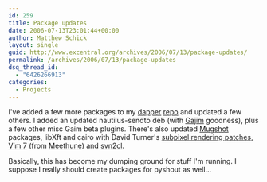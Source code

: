 ```yaml
---
id: 259
title: Package updates
date: 2006-07-13T23:01:44+00:00
author: Matthew Schick
layout: single
guid: http://www.excentral.org/archives/2006/07/13/package-updates/
permalink: /archives/2006/07/13/package-updates
dsq_thread_id:
  - "6426266913"
categories:
  - Projects
---
```

I've added a few more packages to my <a title="Ubuntu Linux" href="http://www.ubuntu.com">dapper</a> <a href="/ubuntu/dapper/">repo</a> and updated a few others.  I added an updated nautilus-sendto deb (with <a title="Jabber client" href="http://www.gajim.org/">Gajim</a> goodness), plus a few other misc Gaim beta plugins.  There's also updated <a href="http://mugshot.org/">Mugshot</a> packages, libXft and cairo with David Turner's <a href="http://turnerdavid.neuf.fr/freetype/patches/font-patches.html">subpixel rendering patches</a>, <a href="http://www.vim.org/">Vim 7</a> (from <a href="http://www.mercymachines.net">Meethune</a>) and <a href="http://ch.tudelft.nl/~arthur/svn2cl/">svn2cl</a>.

Basically, this has become my dumping ground for stuff I'm running.  I suppose I really should create packages for pyshout as well...
